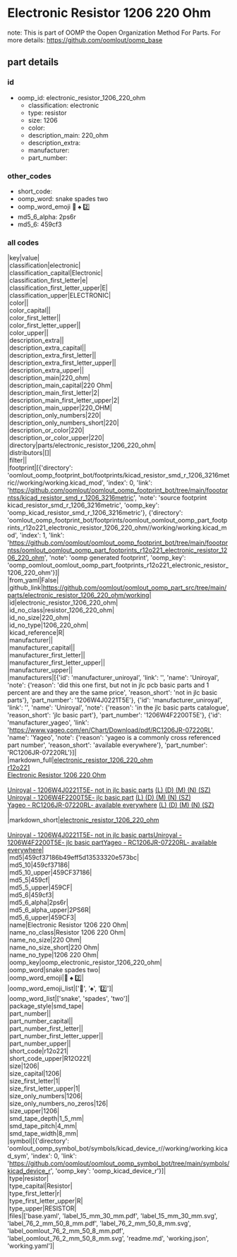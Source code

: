 # Electronic Resistor 1206 220 Ohm  

note: This is part of OOMP the Oopen Organization Method For Parts. For more details: https://github.com/oomlout/oomp_base

##  part details





### id
* oomp_id: electronic_resistor_1206_220_ohm
  * classification: electronic
  * type: resistor
  * size: 1206
  * color: 
  * description_main: 220_ohm
  * description_extra: 
  * manufacturer: 
  * part_number: 

### other_codes
* short_code: 
* oomp_word: snake spades two
* oomp_word_emoji :snake: :spades: :two:
* md5_6_alpha: 2ps6r
* md5_6: 459cf3

### all codes 
|key|value|  
|classification|electronic|  
|classification_capital|Electronic|  
|classification_first_letter|e|  
|classification_first_letter_upper|E|  
|classification_upper|ELECTRONIC|  
|color||  
|color_capital||  
|color_first_letter||  
|color_first_letter_upper||  
|color_upper||  
|description_extra||  
|description_extra_capital||  
|description_extra_first_letter||  
|description_extra_first_letter_upper||  
|description_extra_upper||  
|description_main|220_ohm|  
|description_main_capital|220 Ohm|  
|description_main_first_letter|2|  
|description_main_first_letter_upper|2|  
|description_main_upper|220_OHM|  
|description_only_numbers|220|  
|description_only_numbers_short|220|  
|description_or_color|220|  
|description_or_color_upper|220|  
|directory|parts/electronic_resistor_1206_220_ohm|  
|distributors|[]|  
|filter||  
|footprint|[{'directory': 'oomlout_oomp_footprint_bot/footprints/kicad_resistor_smd_r_1206_3216metric//working/working.kicad_mod', 'index': 0, 'link': 'https://github.com/oomlout/oomlout_oomp_footprint_bot/tree/main/foootprntss/kicad_resistor_smd_r_1206_3216metric', 'note': 'source footprint kicad_resistor_smd_r_1206_3216metric', 'oomp_key': 'oomp_kicad_resistor_smd_r_1206_3216metric'}, {'directory': 'oomlout_oomp_footprint_bot/footprints/oomlout_oomlout_oomp_part_footprints_r12o221_electronic_resistor_1206_220_ohm//working/working.kicad_mod', 'index': 1, 'link': 'https://github.com/oomlout/oomlout_oomp_footprint_bot/tree/main/foootprntss/oomlout_oomlout_oomp_part_footprints_r12o221_electronic_resistor_1206_220_ohm', 'note': 'oomp generated footprint', 'oomp_key': 'oomp_oomlout_oomlout_oomp_part_footprints_r12o221_electronic_resistor_1206_220_ohm'}]|  
|from_yaml|False|  
|github_link|https://github.com/oomlout/oomlout_oomp_part_src/tree/main/parts/electronic_resistor_1206_220_ohm/working|  
|id|electronic_resistor_1206_220_ohm|  
|id_no_class|resistor_1206_220_ohm|  
|id_no_size|220_ohm|  
|id_no_type|1206_220_ohm|  
|kicad_reference|R|  
|manufacturer||  
|manufacturer_capital||  
|manufacturer_first_letter||  
|manufacturer_first_letter_upper||  
|manufacturer_upper||  
|manufacturers|[{'id': 'manufacturer_uniroyal', 'link': '', 'name': 'Uniroyal', 'note': {'reason': 'did this one first, but not in jlc pcb basic parts and 1 percent are and they are the same price', 'reason_short': 'not in jlc basic parts'}, 'part_number': '1206W4J0221T5E'}, {'id': 'manufacturer_uniroyal', 'link': '', 'name': 'Uniroyal', 'note': {'reason': 'in the jlc basic parts catalogue', 'reason_short': 'jlc basic part'}, 'part_number': '1206W4F2200T5E'}, {'id': 'manufacturer_yageo', 'link': 'https://www.yageo.com/en/Chart/Download/pdf/RC1206JR-07220RL', 'name': 'Yageo', 'note': {'reason': 'yageo is a commonly cross referenced part number', 'reason_short': 'available everywhere'}, 'part_number': 'RC1206JR-07220RL'}]|  
|markdown_full|[electronic_resistor_1206_220_ohm](https://github.com/oomlout/oomlout_oomp_part_src/tree/main/parts/electronic_resistor_1206_220_ohm/working)<br>[r12o221](https://github.com/oomlout/oomlout_oomp_part_src/tree/main/parts/electronic_resistor_1206_220_ohm/working)<br>[Electronic Resistor 1206 220 Ohm](https://github.com/oomlout/oomlout_oomp_part_src/tree/main/parts/electronic_resistor_1206_220_ohm/working)<br><br>[Uniroyal - 1206W4J0221T5E- not in jlc basic parts]() [(L)  ](https://www.lcsc.com/search?q=1206W4J0221T5E)[(D)  ](https://www.digikey.com/en/products?keywords=1206W4J0221T5E)[(M)  ](https://www.mouser.com/Search/Refine?Keyword=1206W4J0221T5E)[(N)  ](https://www.newark.com/search?st=1206W4J0221T5E)[(SZ)  ](https://so.szlcsc.com/global.html?k=1206W4J0221T5E)<br>[Uniroyal - 1206W4F2200T5E- jlc basic part]() [(L)  ](https://www.lcsc.com/search?q=1206W4F2200T5E)[(D)  ](https://www.digikey.com/en/products?keywords=1206W4F2200T5E)[(M)  ](https://www.mouser.com/Search/Refine?Keyword=1206W4F2200T5E)[(N)  ](https://www.newark.com/search?st=1206W4F2200T5E)[(SZ)  ](https://so.szlcsc.com/global.html?k=1206W4F2200T5E)<br>[Yageo - RC1206JR-07220RL- available everywhere](https://www.yageo.com/en/Chart/Download/pdf/RC1206JR-07220RL) [(L)  ](https://www.lcsc.com/search?q=RC1206JR-07220RL)[(D)  ](https://www.digikey.com/en/products?keywords=RC1206JR-07220RL)[(M)  ](https://www.mouser.com/Search/Refine?Keyword=RC1206JR-07220RL)[(N)  ](https://www.newark.com/search?st=RC1206JR-07220RL)[(SZ)  ](https://so.szlcsc.com/global.html?k=RC1206JR-07220RL)<br>|  
|markdown_short|[electronic_resistor_1206_220_ohm](https://github.com/oomlout/oomlout_oomp_part_src/tree/main/parts/electronic_resistor_1206_220_ohm/working)<br><br>[Uniroyal - 1206W4J0221T5E- not in jlc basic parts]()[Uniroyal - 1206W4F2200T5E- jlc basic part]()[Yageo - RC1206JR-07220RL- available everywhere](https://www.yageo.com/en/Chart/Download/pdf/RC1206JR-07220RL)|  
|md5|459cf37186b49eff5d13533320e573bc|  
|md5_10|459cf37186|  
|md5_10_upper|459CF37186|  
|md5_5|459cf|  
|md5_5_upper|459CF|  
|md5_6|459cf3|  
|md5_6_alpha|2ps6r|  
|md5_6_alpha_upper|2PS6R|  
|md5_6_upper|459CF3|  
|name|Electronic Resistor 1206 220 Ohm|  
|name_no_class|Resistor 1206 220 Ohm|  
|name_no_size|220 Ohm|  
|name_no_size_short|220 Ohm|  
|name_no_type|1206 220 Ohm|  
|oomp_key|oomp_electronic_resistor_1206_220_ohm|  
|oomp_word|snake spades two|  
|oomp_word_emoji|:snake: :spades: :two:|  
|oomp_word_emoji_list|[':snake:', ':spades:', ':two:']|  
|oomp_word_list|['snake', 'spades', 'two']|  
|package_style|smd_tape|  
|part_number||  
|part_number_capital||  
|part_number_first_letter||  
|part_number_first_letter_upper||  
|part_number_upper||  
|short_code|r12o221|  
|short_code_upper|R12O221|  
|size|1206|  
|size_capital|1206|  
|size_first_letter|1|  
|size_first_letter_upper|1|  
|size_only_numbers|1206|  
|size_only_numbers_no_zeros|126|  
|size_upper|1206|  
|smd_tape_depth|1_5_mm|  
|smd_tape_pitch|4_mm|  
|smd_tape_width|8_mm|  
|symbol|[{'directory': 'oomlout_oomp_symbol_bot/symbols/kicad_device_r//working/working.kicad_sym', 'index': 0, 'link': 'https://github.com/oomlout/oomlout_oomp_symbol_bot/tree/main/symbols/kicad_device_r', 'oomp_key': 'oomp_kicad_device_r'}]|  
|type|resistor|  
|type_capital|Resistor|  
|type_first_letter|r|  
|type_first_letter_upper|R|  
|type_upper|RESISTOR|  
|files|['base.yaml', 'label_15_mm_30_mm.pdf', 'label_15_mm_30_mm.svg', 'label_76_2_mm_50_8_mm.pdf', 'label_76_2_mm_50_8_mm.svg', 'label_oomlout_76_2_mm_50_8_mm.pdf', 'label_oomlout_76_2_mm_50_8_mm.svg', 'readme.md', 'working.json', 'working.yaml']|  
